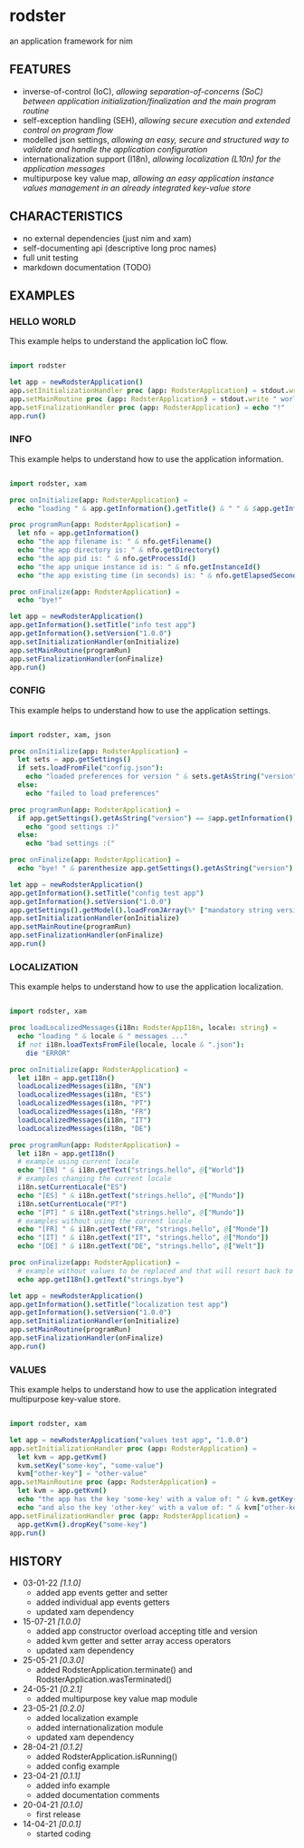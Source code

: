 # rodster
an application framework for nim

## FEATURES

* inverse-of-control (IoC), *allowing separation-of-concerns (SoC) between application initialization/finalization and the main program routine*
* self-exception handling (SEH), *allowing secure execution and extended control on program flow*
* modelled json settings, *allowing an easy, secure and structured way to validate and handle the application configuration*
* internationalization support (I18n), *allowing localization (L10n) for the application messages*
* multipurpose key value map, *allowing an easy application instance values management in an already integrated key-value store*

## CHARACTERISTICS

* no external dependencies (just nim and xam)
* self-documenting api (descriptive long proc names)
* full unit testing
* markdown documentation (TODO)

## EXAMPLES

### HELLO WORLD

This example helps to understand the application IoC flow.

```nim

import rodster

let app = newRodsterApplication()
app.setInitializationHandler proc (app: RodsterApplication) = stdout.write "hello"
app.setMainRoutine proc (app: RodsterApplication) = stdout.write " world"
app.setFinalizationHandler proc (app: RodsterApplication) = echo "!"
app.run()

```

### INFO

This example helps to understand how to use the application information.

```nim

import rodster, xam

proc onInitialize(app: RodsterApplication) =
  echo "loading " & app.getInformation().getTitle() & " " & $app.getInformation().getVersion() & " ..."

proc programRun(app: RodsterApplication) =
  let nfo = app.getInformation()
  echo "the app filename is: " & nfo.getFilename()
  echo "the app directory is: " & nfo.getDirectory()
  echo "the app pid is: " & nfo.getProcessId()
  echo "the app unique instance id is: " & nfo.getInstanceId()
  echo "the app existing time (in seconds) is: " & nfo.getElapsedSecondsSinceCreationAsString()

proc onFinalize(app: RodsterApplication) =
  echo "bye!"

let app = newRodsterApplication()
app.getInformation().setTitle("info test app")
app.getInformation().setVersion("1.0.0")
app.setInitializationHandler(onInitialize)
app.setMainRoutine(programRun)
app.setFinalizationHandler(onFinalize)
app.run()

```

### CONFIG

This example helps to understand how to use the application settings.

```nim

import rodster, xam, json

proc onInitialize(app: RodsterApplication) =
  let sets = app.getSettings()
  if sets.loadFromFile("config.json"):
    echo "loaded preferences for version " & sets.getAsString("version") & "!"
  else:
    echo "failed to load preferences"

proc programRun(app: RodsterApplication) =
  if app.getSettings().getAsString("version") == $app.getInformation().getVersion():
    echo "good settings :)"
  else:
    echo "bad settings :("

proc onFinalize(app: RodsterApplication) =
  echo "bye! " & parenthesize app.getSettings().getAsString("version")

let app = newRodsterApplication()
app.getInformation().setTitle("config test app")
app.getInformation().setVersion("1.0.0")
app.getSettings().getModel().loadFromJArray(%* ["mandatory string version"])
app.setInitializationHandler(onInitialize)
app.setMainRoutine(programRun)
app.setFinalizationHandler(onFinalize)
app.run()

```

### LOCALIZATION

This example helps to understand how to use the application localization.

```nim

import rodster, xam

proc loadLocalizedMessages(i18n: RodsterAppI18n, locale: string) =
  echo "loading " & locale & " messages ..."
  if not i18n.loadTextsFromFile(locale, locale & ".json"):
    die "ERROR"

proc onInitialize(app: RodsterApplication) =
  let i18n = app.getI18n()
  loadLocalizedMessages(i18n, "EN")
  loadLocalizedMessages(i18n, "ES")
  loadLocalizedMessages(i18n, "PT")
  loadLocalizedMessages(i18n, "FR")
  loadLocalizedMessages(i18n, "IT")
  loadLocalizedMessages(i18n, "DE")

proc programRun(app: RodsterApplication) =
  let i18n = app.getI18n()
  # example using current locale
  echo "[EN] " & i18n.getText("strings.hello", @["World"])
  # examples changing the current locale
  i18n.setCurrentLocale("ES")
  echo "[ES] " & i18n.getText("strings.hello", @["Mundo"])
  i18n.setCurrentLocale("PT")
  echo "[PT] " & i18n.getText("strings.hello", @["Mundo"])
  # examples without using the current locale
  echo "[FR] " & i18n.getText("FR", "strings.hello", @["Monde"])
  echo "[IT] " & i18n.getText("IT", "strings.hello", @["Mondo"])
  echo "[DE] " & i18n.getText("DE", "strings.hello", @["Welt"])

proc onFinalize(app: RodsterApplication) =
  # example without values to be replaced and that will resort back to the default locale to be loaded
  echo app.getI18n().getText("strings.bye")

let app = newRodsterApplication()
app.getInformation().setTitle("localization test app")
app.getInformation().setVersion("1.0.0")
app.setInitializationHandler(onInitialize)
app.setMainRoutine(programRun)
app.setFinalizationHandler(onFinalize)
app.run()

```

### VALUES

This example helps to understand how to use the application integrated multipurpose key-value store.

```nim

import rodster, xam

let app = newRodsterApplication("values test app", "1.0.0")
app.setInitializationHandler proc (app: RodsterApplication) =
  let kvm = app.getKvm()
  kvm.setKey("some-key", "some-value")
  kvm["other-key"] = "other-value"
app.setMainRoutine proc (app: RodsterApplication) =
  let kvm = app.getKvm()
  echo "the app has the key 'some-key' with a value of: " & kvm.getKey("some-key")
  echo "and also the key 'other-key' with a value of: " & kvm["other-key"]
app.setFinalizationHandler proc (app: RodsterApplication) =
  app.getKvm().dropKey("some-key")
app.run()

```

## HISTORY
* 03-01-22 *[1.1.0]*
	- added app events getter and setter
	- added individual app events getters
	- updated xam dependency
* 15-07-21 *[1.0.0]*
	- added app constructor overload accepting title and version
	- added kvm getter and setter array access operators
	- updated xam dependency
* 25-05-21 *[0.3.0]*
	- added RodsterApplication.terminate() and RodsterApplication.wasTerminated()
* 24-05-21 *[0.2.1]*
	- added multipurpose key value map module
* 23-05-21 *[0.2.0]*
	- added localization example
	- added internationalization module
	- updated xam dependency
* 28-04-21 *[0.1.2]*
	- added RodsterApplication.isRunning()
	- added config example
* 23-04-21 *[0.1.1]*
	- added info example
	- added documentation comments
* 20-04-21 *[0.1.0]*
	- first release
* 14-04-21 *[0.0.1]*
	- started coding
